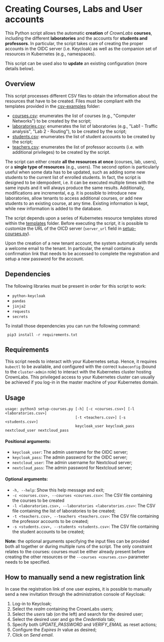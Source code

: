 # Creating Courses, Labs and User accounts
This Python script allows the automatic **creation** of *CrownLabs* **courses**, including the different **laboratories** and the accounts for **students and professors**.
In particular, the script takes care of creating the proper accounts in the OIDC server (i.e. Keycloak) as well as the companion set of resources in Kubernetes (e.g., namespaces).

This script can be used also to **update** an existing configuration (more details below).

## Overview
This script processes different CSV files to obtain the information about the resources that have to be created.
Files must be compliant with the templates provided in the [csv-examples](csv-examples) folder:

* [courses.csv](csv-examples/courses.csv): enumerates the list of courses (e.g., "Computer Networks") to be created by the script;
* [laboratories.csv](csv-examples/laboratories.csv): enumerates the list of laboratories (e.g., "Lab1 - Traffic analysis", "Lab 2 - Routing"), to be created by the script;
* [students.csv](csv-examples/students.csv): enumerates the list of student accounts to be created by the script;
* [teachers.csv](csv-examples/teachers.csv): enumerates the list of professor accounts (i.e. with additional privileges) to be created by the script.

The script can either create **all the resources at once** (courses, lab, users), or a **single type of resources** (e.g., users).
The second option is particularly useful when some data has to be updated, such as adding some new students to the current list of enrolled students.
In fact, the script is designed to be idempodent, i.e. it can be executed multiple times with the same inputs and it will always produce the same results.
Additionally, modifications are incremental, e.g. it is possible to introduce new laboratories, allow tenants to access additional courses, or add new students to an existing course, at any time.
Existing information is kept, while new information is added to the database.

The script depends upon a series of Kubernetes resource templates stored within the [templates](templates) folder.
Before executing the script, it is possible to customize the URL of the OICD server (`server_url` field in [setup-courses.py](setup-courses.py)).

Upon the creation of a new tenant account, the system automatically sends a welcome email to the tenant. In particular, the email contains a confirmation link that needs to be accessed to complete the registration and setup a new password for the account.


## Dependencies
The following libraries must be present in order for this script to work:
- `python-keycloak`
- `pandas`
- `jinja2`
- `requests`
- `secrets`

To install those dependencies you can run the following command:
````
 pip3 install -r requirements.txt
````

## Requirements
This script needs to interact with your Kubernetes setup.
Hence, it requires `kubectl` to be available, and configured with the correct `kubeconfig` (bound to the `cluster-admin` role) to interact with the Kubernetes cluster hosting CrownLabs.
This privileged access to your Kubernetes cluster can usually be achieved if you log-in in the master machine of your Kubernetes domain.

## Usage

```
usage: python3 setup-courses.py [-h] [-c <courses.csv>] [-l <laboratories.csv>]
                                [-t <teachers.csv>] [-s <students.csv>]
                                keycloak_user keycloak_pass nextcloud_user nextcloud_pass
```

#### Positional arguments:

* `keycloak_user`: The admin username for the OIDC server;
* `keycloak_pass`: The admin password for the OIDC server;
* `nextcloud_user`: The admin username for Nextcloud server;
* `nextcloud_pass`: The admin password for Nextcloud server;

#### Optional arguments:

* `-h, --help`: Show this help message and exit;
* `-c <courses.csv>, --courses <courses.csv>`: The CSV file containing the courses to be created
* `-l <laboratories.csv>, --laboratories <laboratories.csv>`: The CSV file containing the list of laboratories to be created;
* `-t <teachers.csv>, --teachers <teachers.csv>`: The CSV file containing the professor accounts to be created;
* `-s <students.csv>, --students <students.csv>`: The CSV file containing the student accounts to be created;

**Note:** the optional arguments specifying the input files can be provided both all together or during multiple runs of the script. The only constraint relates to the courses: courses must be either already present before creating the other resources or the `--courses <courses.csv>` parameter needs to be specified.


## How to manually send a new registration link

In case the registration link of one user expires, it is possible to manually send a new invitation through the administration console of Keycloak:

1. Log-in to Keycloak;
2. Select the *realm* containing the CrownLabs users;
3. Select the *users* tab (on the left) and search for the desired user;
4. Select the desired user and go the *Credentials* tab;
5. Specify both *UPDATE_PASSWORD* and *VERIFY_EMAIL* as reset actions;
6. Configure the *Expires In* value as desired;
7. Click on *Send email*.
